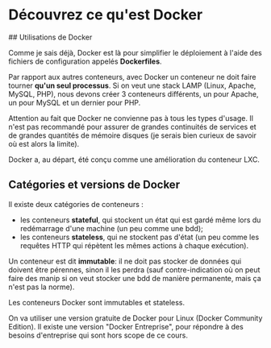# Découvrez ce qu'est Docker

## Utilisations de Docker

Comme je sais déjà, Docker est là pour simplifier le déploiement à l'aide des fichiers de configuration appelés **Dockerfiles**.

Par rapport aux autres conteneurs, avec Docker un conteneur ne doit faire tourner **qu'un seul processus**. Si on veut une stack LAMP (Linux, Apache, MySQL, PHP), nous devons créer 3 conteneurs différents, un pour Apache, un pour MySQL et un dernier pour PHP.

Attention au fait que Docker ne convienne pas à tous les types d'usage. Il n'est pas recommandé pour assurer de grandes continuités de services et de grandes quantités de mémoire disques (je serais bien curieux de savoir où est alors la limite).

Docker a, au départ, été conçu comme une amélioration du conteneur LXC.

## Catégories et versions de Docker

Il existe deux catégories de conteneurs :

- les conteneurs **stateful**, qui stockent un état qui est gardé même lors du redémarrage d'une machine (un peu comme une bdd);
- les conteneurs **stateless**, qui ne stockent pas d'état (un peu comme les requêtes HTTP qui répètent les mêmes actions à chaque exécution).

Un conteneur est dit **immutable**: il ne doit pas stocker de données qui doivent être pérennes, sinon il les perdra (sauf contre-indication où on peut faire des manip si on veut stocker une bdd de manière permanente, mais ça n'est pas la norme).

Les conteneurs Docker sont immutables et stateless.

On va utiliser une version gratuite de Docker pour Linux (Docker Community Edition). Il existe une version "Docker Entreprise", pour répondre à des besoins d'entreprise qui sont hors scope de ce cours.